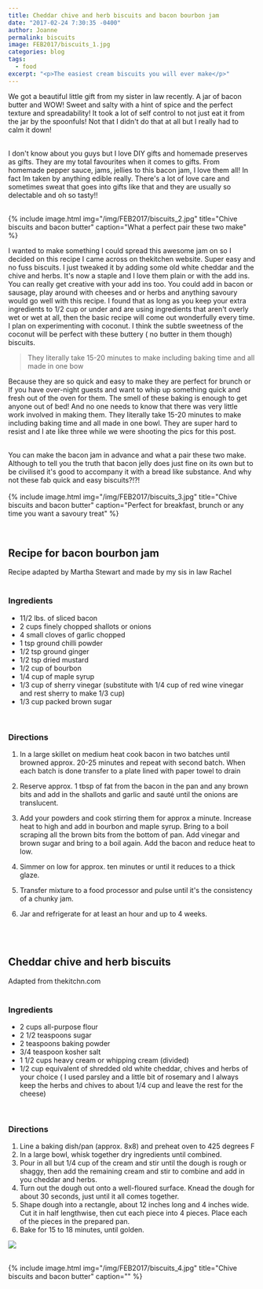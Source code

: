 ```yaml
---
title: Cheddar chive and herb biscuits and bacon bourbon jam
date: "2017-02-24 7:30:35 -0400"
author: Joanne
permalink: biscuits
image: FEB2017/biscuits_1.jpg
categories: blog
tags:
  - food
excerpt: "<p>The easiest cream biscuits you will ever make</p>"
---
```


We got a beautiful little gift from my sister in law recently.  A jar of bacon butter and WOW! Sweet and salty with a hint of spice and the perfect texture and spreadability! It took a lot of self control to not just eat it from the jar by the spoonfuls! Not that I didn't do that at all but I really had to calm it down!
<br>
<br>

I don't know about you guys but I love DIY gifts and homemade preserves as gifts.  They are my total favourites when it comes to gifts. From homemade pepper sauce, jams, jellies to this bacon jam, I love them all! In fact Im taken by anything edible really. There's a lot of love care and sometimes sweat that goes into gifts like that and they are usually so delectable and oh so tasty!!
<br>
<br>

{% include image.html
            img="/img/FEB2017/biscuits_2.jpg"
            title="Chive biscuits and bacon butter"
            caption="What a perfect pair these two make" %}

I wanted to make something I could spread this awesome jam on so I decided on this recipe I came across on thekitchen website.  Super easy and no fuss biscuits.  I just tweaked it by adding some old white cheddar and the chive and herbs. It's now a staple and I love them plain or with the add ins.  You can really get creative with your add ins too.  You could add in bacon or sausage, play around with cheeses and or herbs and anything savoury would go well with this recipe.  I found that as long as you keep your extra ingredients to 1/2 cup or under and are using ingredients that aren't overly wet or wet at all, then the basic recipe will come out wonderfully every time. I plan on experimenting with coconut. I think the subtle sweetness of the coconut will be perfect with these buttery ( no butter in them though) biscuits.

> They literally take 15-20 minutes to make including baking time and all made in one bow

Because they are so quick and easy to make they are perfect for brunch or If you have over-night guests and want to whip up something quick and fresh out of the oven for them.  The smell of these baking is enough to get anyone out of bed! And no one needs to know that there was very little work involved in making them. They literally take 15-20 minutes to make including baking time and all made in one bowl. They are super hard to resist and I ate like three while we were shooting the pics for this post.
<br>
<br>

You can make the bacon jam in advance and what a pair these two make. Although to tell you the truth that bacon jelly does just fine on its own but to be civilised it's good to accompany it with a bread like substance. And why not these fab quick and easy biscuits?!?!
<br>
<br>
{% include image.html
            img="/img/FEB2017/biscuits_3.jpg"
            title="Chive biscuits and bacon butter"
            caption="Perfect for breakfast, brunch or any time you want a savoury treat" %}


<br>

## Recipe for bacon bourbon jam
Recipe adapted by Martha Stewart and made by my sis in law Rachel
<br>
<br>

### Ingredients

* 11/2 lbs. of sliced bacon
* 2 cups finely chopped shallots or onions
* 4 small cloves of garlic chopped
* 1 tsp ground chilli powder
* 1/2 tsp ground ginger
* 1/2 tsp dried mustard
* 1/2 cup of bourbon
* 1/4 cup of maple syrup
* 1/3 cup of sherry vinegar (substitute with 1/4 cup of red wine vinegar and rest sherry to make 1/3 cup)
* 1/3 cup packed brown sugar
<br>

### Directions

1. In a large skillet on medium heat cook bacon in two batches until browned approx. 20-25 minutes and repeat with second batch. When each batch is done transfer to a plate lined with paper towel to drain

1. Reserve approx. 1 tbsp of fat from
the bacon in the pan and any brown bits and add in the shallots and garlic and sauté until the onions are translucent.

1. Add your powders and cook stirring them for approx a minute. Increase heat to high and add in bourbon and maple syrup.  Bring to a boil scraping all the brown bits from the bottom of pan. Add vinegar and brown sugar and bring to a boil again.  Add the bacon and reduce heat to low.

1. Simmer on low for approx. ten minutes or until it reduces to a thick glaze.  

1. Transfer mixture to a food processor and pulse until it's the consistency of a chunky jam.  

1. Jar and refrigerate for at least an hour and up to 4 weeks.
<br>
<br>

## Cheddar chive and herb biscuits
Adapted from thekitchn.com
<br>
<br>

### Ingredients

* 2 cups all-purpose flour
* 2 1/2 teaspoons sugar
* 2 teaspoons baking powder
* 3/4 teaspoon kosher salt
* 1 1/2 cups heavy cream or whipping cream  (divided)
* 1/2 cup equivalent of shredded old white cheddar, chives and herbs of your choice ( I used parsley and a little bit of rosemary and I always keep the herbs and chives to about 1/4 cup and leave the rest for the cheese)
<br>

### Directions

1. Line a baking dish/pan (approx. 8x8) and preheat oven to 425 degrees F
1. In a large bowl, whisk together dry ingredients until combined.
1. Pour in all but 1/4 cup of the cream and stir until the dough is rough or shaggy, then add the remaining cream and stir to combine and add in you cheddar and herbs.  
1. Turn out the dough out onto a well-floured surface. Knead the dough for about 30 seconds, just until it all comes together.
1. Shape dough into a rectangle, about 12 inches long and 4 inches wide. Cut it in half lengthwise, then cut each piece into 4 pieces. Place each of the pieces in the prepared pan.
1. Bake for 15 to 18 minutes, until golden.




<p class="apple__news__logo"><a href="https://apple.news/TKVtoVhGUQSuiufA4bqI-gg"><img src="{{ basesite.url }}/img/apple_news.svg" /></a></p>

<br>
{% include image.html
            img="/img/FEB2017/biscuits_4.jpg"
            title="Chive biscuits and bacon butter"
            caption="" %}
